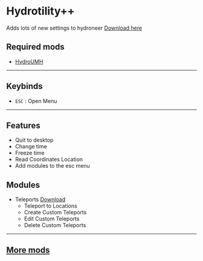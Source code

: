 # Hydrotility++

Adds lots of new settings to hydroneer [Download here](https://github.com/Gamerkuipers/Hydroneer-Modding/raw/main/Hydrotility++/500-Hydrotility++_P.pak)

## Required mods

- [HydroUMH](https://github.com/RHlNO/HydroneerModding/raw/main/Release%20Mods/501-HydroUMH_P.pak)

-----------

## Keybinds

- `ESC` : Open Menu

-----------

## Features

- Quit to desktop
- Change time
- Freeze time
- Read Coordinates Location
- Add modules to the esc menu

## Modules

- Teleports [Download](https://github.com/Gamerkuipers/Hydroneer-Modding/raw/main/Hydrotilisty++/Modules/500-TeleportModule_P.pak)
  - Teleport to Locations
  - Create Custom Teleports
  - Edit Custom Teleports
  - Delete Custom Teleports

-----------

## [More mods](../../../)
